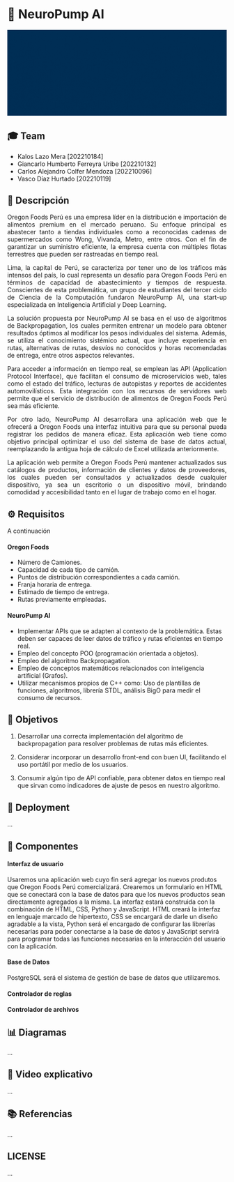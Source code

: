 # 🧠 NeuroPump AI

<img src="src/neuro_pump.gif"></img> 

## 🎓 Team
- Kalos Lazo Mera [202210184]
- Giancarlo Humberto Ferreyra Uribe [202210132]
- Carlos Alejandro Colfer Mendoza [202210096]
- Vasco Díaz Hurtado [202210119]


## 📝 Descripción
<p align="justify">
Oregon Foods Perú es una empresa líder en la distribución e importación de alimentos premium en el mercado peruano. Su enfoque principal es abastecer tanto a tiendas individuales como a reconocidas cadenas de supermercados como Wong, Vivanda, Metro, entre otros. Con el fin de garantizar un suministro eficiente, la empresa cuenta con múltiples flotas terrestres que pueden ser rastreadas en tiempo real.
</p>

<p align="justify">
Lima, la capital de Perú, se caracteriza por tener uno de los tráficos más intensos del país, lo cual representa un desafío para Oregon Foods Perú en términos de capacidad de abastecimiento y tiempos de respuesta. Conscientes de esta problemática, un grupo de estudiantes del tercer ciclo de Ciencia de la Computación fundaron NeuroPump AI, una start-up especializada en Inteligencia Artificial y Deep Learning.
</p>

<p align="justify">
La solución propuesta por NeuroPump AI se basa en el uso de algoritmos de Backpropagation, los cuales permiten entrenar un modelo para obtener resultados óptimos al modificar los pesos individuales del sistema. Además, se utiliza el conocimiento sistémico actual, que incluye experiencia en rutas, alternativas de rutas, desvíos no conocidos y horas recomendadas de entrega, entre otros aspectos relevantes.
</p>

<p align="justify">
Para acceder a información en tiempo real, se emplean las API (Application Protocol Interface), que facilitan el consumo de microservicios web, tales como el estado del tráfico, lecturas de autopistas y reportes de accidentes automovilísticos. Esta integración con los recursos de servidores web permite que el servicio de distribución de alimentos de Oregon Foods Perú sea más eficiente.
</p>

<p align="justify">
Por otro lado, NeuroPump AI desarrollara una aplicación web que le ofrecerá a Oregon Foods una interfaz intuitiva para que su personal pueda registrar los pedidos de manera eficaz. Esta aplicación web tiene como objetivo principal optimizar el uso del sistema de base de datos actual, reemplazando la antigua hoja de cálculo de Excel utilizada anteriormente.
</p>

<p align="justify">
 La aplicación web permite a Oregon Foods Perú mantener actualizados sus catálogos de productos, información de clientes y datos de proveedores, los cuales pueden ser consultados y actualizados desde cualquier dispositivo, ya sea un escritorio o un dispositivo móvil, brindando comodidad y accesibilidad tanto en el lugar de trabajo como en el hogar.
</p>


## ⚙️ Requisitos
A continuación

#### Oregon Foods
- Número de Camiones.
- Capacidad de cada tipo de camión.
- Puntos de distribución correspondientes a cada camión.
- Franja horaria de entrega.
- Estimado de tiempo de entrega.
- Rutas previamente empleadas.
#### NeuroPump AI
- Implementar APIs que se adapten al contexto de la problemática. Estas deben ser capaces de leer datos de tráfico y rutas eficientes en tiempo real.
- Empleo del concepto POO (programación orientada a objetos).
- Empleo del algoritmo Backpropagation.
- Empleo de conceptos matemáticos relacionados con inteligencia artificial (Grafos).
- Utilizar mecanismos propios de C++ como: Uso de plantillas de funciones, algoritmos, librería STDL, análisis BigO para medir el consumo de recursos. 


## 🎯 Objetivos
1. Desarrollar una correcta implementación del algoritmo de backpropagation para resolver problemas de rutas más eficientes.

2. Considerar incorporar un desarrollo front-end con buen UI, facilitando el uso portátil por medio de los usuarios.

3. Consumir algún tipo de API confiable, para obtener datos en tiempo real que sirvan como indicadores de ajuste de pesos en nuestro algoritmo.


## 🚀 Deployment
...

## 💽 Componentes
#### Interfaz de usuario
Usaremos una aplicación web cuyo fin será agregar los nuevos produtos que Oregon Foods Perú comercializará. Crearemos un formulario en HTML que se conectará con la base de datos para que los nuevos productos sean directamente agregados a la misma. La interfaz estará construida con la combinación de HTML, CSS, Python y JavaScript. HTML creará la interfaz en lenguaje marcado de hipertexto, CSS se encargará de darle un diseño agradable a la vista, Python será el encargado de configurar las librerías necesarias para poder conectarse a la base de datos y JavaScript servirá para programar todas las funciones necesarias en la interacción del usuario con la aplicación.
#### Base de Datos
PostgreSQL será el sistema de gestión de base de datos que utilizaremos.
#### Controlador de reglas
#### Controlador de archivos

## 📊  Diagramas
...


## 🎥 Video explicativo
...


## 📚 Referencias
...

## LICENSE
...